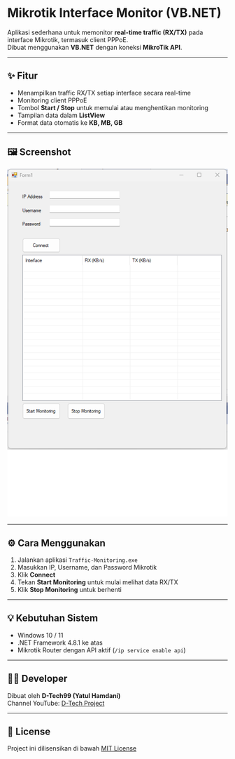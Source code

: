 # Mikrotik Interface Monitor (VB.NET)

Aplikasi sederhana untuk memonitor **real-time traffic (RX/TX)** pada interface Mikrotik, termasuk client PPPoE.  
Dibuat menggunakan **VB.NET** dengan koneksi **MikroTik API**.

---

## ✨ Fitur
- Menampilkan traffic RX/TX setiap interface secara real-time  
- Monitoring client PPPoE  
- Tombol **Start / Stop** untuk memulai atau menghentikan monitoring  
- Tampilan data dalam **ListView**  
- Format data otomatis ke **KB, MB, GB**

---

## 🖼️ Screenshot
![App Screenshot](screenshot.png)

---

## ⚙️ Cara Menggunakan
1. Jalankan aplikasi `Traffic-Monitoring.exe`
2. Masukkan IP, Username, dan Password Mikrotik
3. Klik **Connect**
4. Tekan **Start Monitoring** untuk mulai melihat data RX/TX
5. Klik **Stop Monitoring** untuk berhenti

---

## 💡 Kebutuhan Sistem
- Windows 10 / 11  
- .NET Framework 4.8.1 ke atas  
- Mikrotik Router dengan API aktif (`/ip service enable api`)

---



## 👨‍💻 Developer
Dibuat oleh **D-Tech99 (Yatul Hamdani)**  
Channel YouTube: [D-Tech Project](https://www.youtube.com/@D-Tech-99)

---

## 🪪 License
Project ini dilisensikan di bawah [MIT License](LICENSE)

